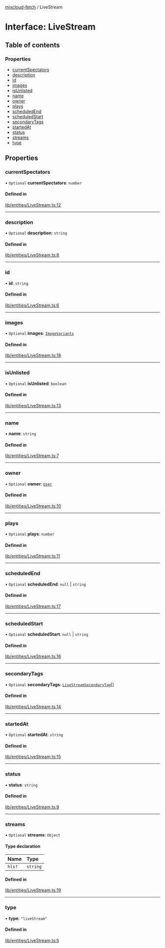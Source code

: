 [mixcloud-fetch](../README.md) / LiveStream

# Interface: LiveStream

## Table of contents

### Properties

- [currentSpectators](LiveStream.md#currentspectators)
- [description](LiveStream.md#description)
- [id](LiveStream.md#id)
- [images](LiveStream.md#images)
- [isUnlisted](LiveStream.md#isunlisted)
- [name](LiveStream.md#name)
- [owner](LiveStream.md#owner)
- [plays](LiveStream.md#plays)
- [scheduledEnd](LiveStream.md#scheduledend)
- [scheduledStart](LiveStream.md#scheduledstart)
- [secondaryTags](LiveStream.md#secondarytags)
- [startedAt](LiveStream.md#startedat)
- [status](LiveStream.md#status)
- [streams](LiveStream.md#streams)
- [type](LiveStream.md#type)

## Properties

### currentSpectators

• `Optional` **currentSpectators**: `number`

#### Defined in

[lib/entities/LiveStream.ts:12](https://github.com/patrickkfkan/mixcloud-fetch/blob/e4ecdc8/src/lib/entities/LiveStream.ts#L12)

___

### description

• `Optional` **description**: `string`

#### Defined in

[lib/entities/LiveStream.ts:8](https://github.com/patrickkfkan/mixcloud-fetch/blob/e4ecdc8/src/lib/entities/LiveStream.ts#L8)

___

### id

• **id**: `string`

#### Defined in

[lib/entities/LiveStream.ts:6](https://github.com/patrickkfkan/mixcloud-fetch/blob/e4ecdc8/src/lib/entities/LiveStream.ts#L6)

___

### images

• `Optional` **images**: [`ImageVariants`](ImageVariants.md)

#### Defined in

[lib/entities/LiveStream.ts:18](https://github.com/patrickkfkan/mixcloud-fetch/blob/e4ecdc8/src/lib/entities/LiveStream.ts#L18)

___

### isUnlisted

• `Optional` **isUnlisted**: `boolean`

#### Defined in

[lib/entities/LiveStream.ts:13](https://github.com/patrickkfkan/mixcloud-fetch/blob/e4ecdc8/src/lib/entities/LiveStream.ts#L13)

___

### name

• **name**: `string`

#### Defined in

[lib/entities/LiveStream.ts:7](https://github.com/patrickkfkan/mixcloud-fetch/blob/e4ecdc8/src/lib/entities/LiveStream.ts#L7)

___

### owner

• `Optional` **owner**: [`User`](User.md)

#### Defined in

[lib/entities/LiveStream.ts:10](https://github.com/patrickkfkan/mixcloud-fetch/blob/e4ecdc8/src/lib/entities/LiveStream.ts#L10)

___

### plays

• `Optional` **plays**: `number`

#### Defined in

[lib/entities/LiveStream.ts:11](https://github.com/patrickkfkan/mixcloud-fetch/blob/e4ecdc8/src/lib/entities/LiveStream.ts#L11)

___

### scheduledEnd

• `Optional` **scheduledEnd**: ``null`` \| `string`

#### Defined in

[lib/entities/LiveStream.ts:17](https://github.com/patrickkfkan/mixcloud-fetch/blob/e4ecdc8/src/lib/entities/LiveStream.ts#L17)

___

### scheduledStart

• `Optional` **scheduledStart**: ``null`` \| `string`

#### Defined in

[lib/entities/LiveStream.ts:16](https://github.com/patrickkfkan/mixcloud-fetch/blob/e4ecdc8/src/lib/entities/LiveStream.ts#L16)

___

### secondaryTags

• `Optional` **secondaryTags**: [`LiveStreamSecondaryTag`](LiveStreamSecondaryTag.md)[]

#### Defined in

[lib/entities/LiveStream.ts:14](https://github.com/patrickkfkan/mixcloud-fetch/blob/e4ecdc8/src/lib/entities/LiveStream.ts#L14)

___

### startedAt

• `Optional` **startedAt**: `string`

#### Defined in

[lib/entities/LiveStream.ts:15](https://github.com/patrickkfkan/mixcloud-fetch/blob/e4ecdc8/src/lib/entities/LiveStream.ts#L15)

___

### status

• **status**: `string`

#### Defined in

[lib/entities/LiveStream.ts:9](https://github.com/patrickkfkan/mixcloud-fetch/blob/e4ecdc8/src/lib/entities/LiveStream.ts#L9)

___

### streams

• `Optional` **streams**: `Object`

#### Type declaration

| Name | Type |
| :------ | :------ |
| `hls?` | `string` |

#### Defined in

[lib/entities/LiveStream.ts:19](https://github.com/patrickkfkan/mixcloud-fetch/blob/e4ecdc8/src/lib/entities/LiveStream.ts#L19)

___

### type

• **type**: ``"liveStream"``

#### Defined in

[lib/entities/LiveStream.ts:5](https://github.com/patrickkfkan/mixcloud-fetch/blob/e4ecdc8/src/lib/entities/LiveStream.ts#L5)

